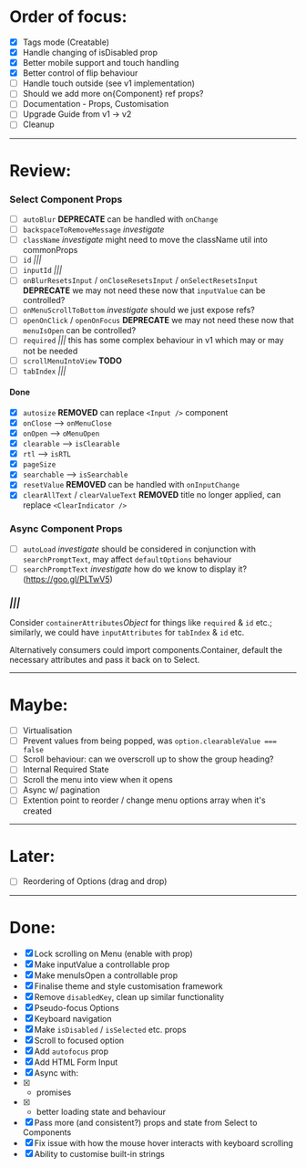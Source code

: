 # Order of focus:

* [x] Tags mode (Creatable)
* [x] Handle changing of isDisabled prop
* [x] Better mobile support and touch handling
* [x] Better control of flip behaviour
* [ ] Handle touch outside (see v1 implementation)
* [ ] Should we add more on{Component} ref props?
* [ ] Documentation - Props, Customisation
* [ ] Upgrade Guide from v1 -> v2
* [ ] Cleanup

---

# Review:

### Select Component Props

* [ ] `autoBlur` **DEPRECATE** can be handled with `onChange`
* [ ] `backspaceToRemoveMessage` _investigate_
* [ ] `className` _investigate_ might need to move the className util into commonProps
* [ ] `id` _|||_
* [ ] `inputId` _|||_
* [ ] `onBlurResetsInput` / `onCloseResetsInput` / `onSelectResetsInput` **DEPRECATE** we may not need these now that `inputValue` can be controlled?
* [ ] `onMenuScrollToBottom` _investigate_ should we just expose refs?
* [ ] `openOnClick` / `openOnFocus` **DEPRECATE** we may not need these now that `menuIsOpen` can be controlled?
* [ ] `required` _|||_ this has some complex behaviour in v1 which may or may not be needed
* [ ] `scrollMenuIntoView` **TODO**
* [ ] `tabIndex` _|||_

#### Done

* [x] `autosize` **REMOVED** can replace `<Input />` component
* [x] `onClose` --> `onMenuClose`
* [x] `onOpen` --> `oMenuOpen`
* [x] `clearable` --> `isClearable`
* [x] `rtl` --> `isRTL`
* [x] `pageSize`
* [x] `searchable` --> `isSearchable`
* [x] `resetValue` **REMOVED** can be handled with `onInputChange`
* [x] `clearAllText` / `clearValueText` **REMOVED** title no longer applied, can replace `<ClearIndicator />`

### Async Component Props

* [ ] `autoLoad` _investigate_ should be considered in conjunction with `searchPromptText`, may affect `defaultOptions` behaviour
* [ ] `searchPromptText` _investigate_ how do we know to display it? (https://goo.gl/PLTwV5)

### _|||_

Consider `containerAttributes`_Object_ for things like `required` & `id` etc.;
similarly, we could have `inputAttributes` for `tabIndex` & `id` etc.

Alternatively consumers could import components.Container, default the necessary
attributes and pass it back on to Select.

---

# Maybe:

* [ ] Virtualisation
* [ ] Prevent values from being popped, was `option.clearableValue === false`
* [ ] Scroll behaviour: can we overscroll up to show the group heading?
* [ ] Internal Required State
* [ ] Scroll the menu into view when it opens
* [ ] Async w/ pagination
* [ ] Extention point to reorder / change menu options array when it's created

---

# Later:

* [ ] Reordering of Options (drag and drop)

---

# Done:

* [x] Lock scrolling on Menu (enable with prop)
* [x] Make inputValue a controllable prop
* [x] Make menuIsOpen a controllable prop
* [x] Finalise theme and style customisation framework
* [x] Remove `disabledKey`, clean up similar functionality
* [x] Pseudo-focus Options
* [x] Keyboard navigation
* [x] Make `isDisabled` / `isSelected` etc. props
* [x] Scroll to focused option
* [x] Add `autofocus` prop
* [x] Add HTML Form Input
* [x] Async with:
* [x] * promises
* [x] * better loading state and behaviour
* [x] Pass more (and consistent?) props and state from Select to Components
* [x] Fix issue with how the mouse hover interacts with keyboard scrolling
* [x] Ability to customise built-in strings
